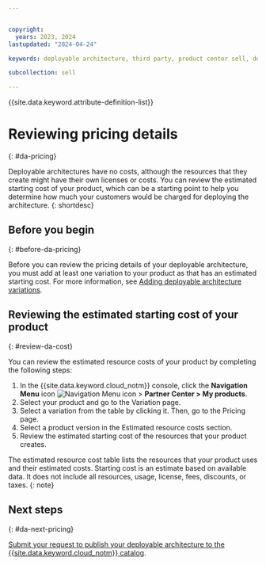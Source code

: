 ```yaml
---


copyright:
  years: 2023, 2024
lastupdated: "2024-04-24"

keywords: deployable architecture, third party, product center sell, deployable architecture, estimated cost, pricing, resource cost, starting cost

subcollection: sell

---
```


{{site.data.keyword.attribute-definition-list}}

# Reviewing pricing details
{: #da-pricing}

Deployable architectures have no costs, although the resources that they create might have their own licenses or costs. You can review the estimated starting cost of your product, which can be a starting point to help you determine how much your customers would be charged for deploying the architecture.
{: shortdesc}

## Before you begin
{: #before-da-pricing}

Before you can review the pricing details of your deployable architecture, you must add at least one variation to your product as that has an estimated starting cost. For more information, see [Adding deployable architecture variations](/docs/sell?topic=sell-da-variation).

## Reviewing the estimated starting cost of your product
{: #review-da-cost}

You can review the estimated resource costs of your product by completing the following steps:

1. In the {{site.data.keyword.cloud_notm}} console, click the **Navigation Menu** icon ![Navigation Menu icon](../icons/icon_hamburger.svg "Menu") > **Partner Center > My products**.
1. Select your product and go to the Variation page.
1. Select a variation from the table by clicking it. Then, go to the Pricing page.
1. Select a product version in the Estimated resource costs section.
1. Review the estimated starting cost of the resources that your product creates.

The estimated resource cost table lists the resources that your product uses and their estimated costs. Starting cost is an estimate based on available data. It does not include all resources, usage, license, fees, discounts, or taxes.
{: note}

## Next steps
{: #da-next-pricing}

[Submit your request to publish your deployable architecture to the {{site.data.keyword.cloud_notm}} catalog](/docs/sell?topic=sell-da-publish).
